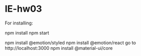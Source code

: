 # IE-hw03

For installing:

npm install
npm start

npm install @emotion/styled
npm install @emotion/react
go to http://localhost:3000
npm install @material-ui/core
